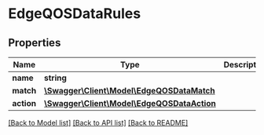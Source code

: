 # EdgeQOSDataRules

## Properties
Name | Type | Description | Notes
------------ | ------------- | ------------- | -------------
**name** | **string** |  | [optional] 
**match** | [**\Swagger\Client\Model\EdgeQOSDataMatch**](EdgeQOSDataMatch.md) |  | [optional] 
**action** | [**\Swagger\Client\Model\EdgeQOSDataAction**](EdgeQOSDataAction.md) |  | [optional] 

[[Back to Model list]](../README.md#documentation-for-models) [[Back to API list]](../README.md#documentation-for-api-endpoints) [[Back to README]](../README.md)


